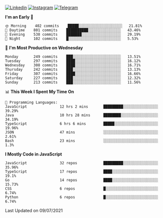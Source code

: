 [![Linkedin](https://img.shields.io/badge/-Archie-blue?style=flat-square&labelColor=gray&logo=Linkedin&logoColor=white&link=https://www.linkedin.com/in/archisdi)](https://www.linkedin.com/in/archisdi)
[![Instagram](https://img.shields.io/badge/-@archisdi-orange?style=flat-square&labelColor=gray&logo=Instagram&logoColor=white&link=https://www.instagram.com/archisdi)](https://www.instagram.com/archisdi)
[![Telegram](https://img.shields.io/badge/-aai-informational?style=flat-square&labelColor=gray&logo=telegram&logoColor=white&link=https://t.me/archisdi)](https://t.me/archisdi)

<!--START_SECTION:waka-->
**I'm an Early 🐤** 

```text
🌞 Morning    402 commits    █████░░░░░░░░░░░░░░░░░░░░   21.81% 
🌆 Daytime    801 commits    ██████████░░░░░░░░░░░░░░░   43.46% 
🌃 Evening    538 commits    ███████░░░░░░░░░░░░░░░░░░   29.19% 
🌙 Night      102 commits    █░░░░░░░░░░░░░░░░░░░░░░░░   5.53%

```
📅 **I'm Most Productive on Wednesday** 

```text
Monday       249 commits    ███░░░░░░░░░░░░░░░░░░░░░░   13.51% 
Tuesday      297 commits    ████░░░░░░░░░░░░░░░░░░░░░   16.12% 
Wednesday    308 commits    ████░░░░░░░░░░░░░░░░░░░░░   16.71% 
Thursday     242 commits    ███░░░░░░░░░░░░░░░░░░░░░░   13.13% 
Friday       307 commits    ████░░░░░░░░░░░░░░░░░░░░░   16.66% 
Saturday     227 commits    ███░░░░░░░░░░░░░░░░░░░░░░   12.32% 
Sunday       213 commits    ███░░░░░░░░░░░░░░░░░░░░░░   11.56%

```


📊 **This Week I Spent My Time On** 

```text
💬 Programming Languages: 
JavaScript               12 hrs 2 mins       █████████░░░░░░░░░░░░░░░░   39.29% 
Java                     10 hrs 28 mins      ████████░░░░░░░░░░░░░░░░░   34.19% 
TypeScript               6 hrs 6 mins        █████░░░░░░░░░░░░░░░░░░░░   19.96% 
JSON                     47 mins             ░░░░░░░░░░░░░░░░░░░░░░░░░   2.61% 
Bash                     23 mins             ░░░░░░░░░░░░░░░░░░░░░░░░░   1.3%

```

**I Mostly Code in JavaScript** 

```text
JavaScript               32 repos            █████████░░░░░░░░░░░░░░░░   35.96% 
TypeScript               17 repos            ████░░░░░░░░░░░░░░░░░░░░░   19.1% 
Go                       14 repos            ████░░░░░░░░░░░░░░░░░░░░░   15.73% 
CSS                      6 repos             █░░░░░░░░░░░░░░░░░░░░░░░░   6.74% 
Python                   6 repos             █░░░░░░░░░░░░░░░░░░░░░░░░   6.74%

```



 Last Updated on 09/07/2021
<!--END_SECTION:waka-->